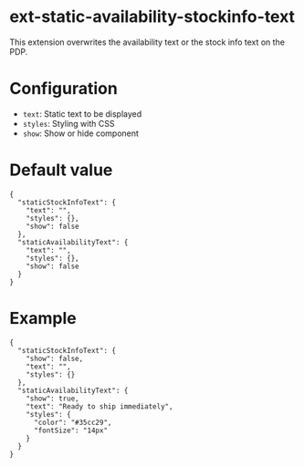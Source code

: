 # ext-static-availability-stockinfo-text

This extension overwrites the availability text or the stock info text on the PDP.

# Configuration

  * `text`: Static text to be displayed 
  * `styles`: Styling with CSS
  * `show`: Show or hide component

# Default value
```
{
  "staticStockInfoText": {
    "text": "",
    "styles": {},
    "show": false
  },
  "staticAvailabilityText": {
    "text": "",
    "styles": {},
    "show": false
  }
}
```
# Example
```
{
  "staticStockInfoText": {
    "show": false,
    "text": "",
    "styles": {}
  },
  "staticAvailabilityText": {
    "show": true,
    "text": "Ready to ship immediately",
    "styles": {
      "color": "#35cc29",
      "fontSize": "14px"
    }
  }
}
```
